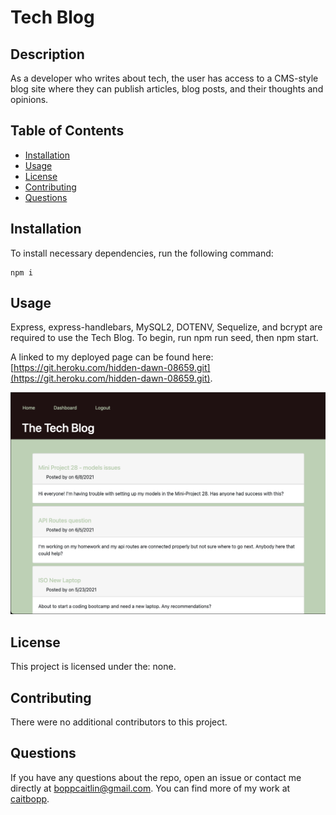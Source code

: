 # Tech Blog

## Description
As a developer who writes about tech, the user has access to a CMS-style blog site where they can publish articles, blog posts, and their thoughts and opinions.
## Table of Contents
- [Installation](#installation)
- [Usage](#usage)
- [License](#license)
- [Contributing](#contributing)
- [Questions](#questions)
## Installation
To install necessary dependencies, run the following command:
```
npm i
```

## Usage
Express, express-handlebars, MySQL2, DOTENV, Sequelize, and bcrypt are required to use the Tech Blog. To begin, run npm run seed, then npm start.

A linked to my deployed page can be found here: [https://git.heroku.com/hidden-dawn-08659.git](https://git.heroku.com/hidden-dawn-08659.git).

<img src="./public/assets/project_screenshot.png">


## License
This project is licensed under the: none.



## Contributing
There were no additional contributors to this project.

## Questions
If you have any questions about the repo, open an issue or contact me directly at boppcaitlin@gmail.com. You can find more of my work at [caitbopp](https://github.com/caitbopp).